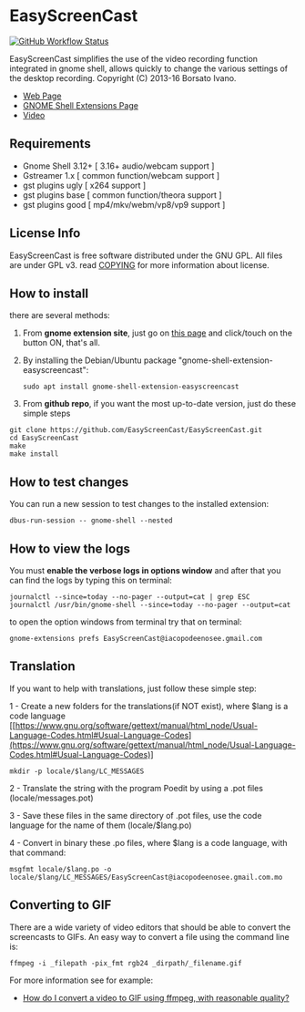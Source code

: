 # EasyScreenCast

[![GitHub Workflow Status](https://github.com/EasyScreenCast/EasyScreenCast/actions/workflows/node.js.yml/badge.svg)](https://github.com/EasyScreenCast/EasyScreenCast/actions)

EasyScreenCast simplifies the use of the video recording function integrated in gnome shell,
allows quickly to change the various settings of the desktop recording.
Copyright (C) 2013-16 Borsato Ivano.

- [Web Page](http://iacopodeenosee.wordpress.com/)
- [GNOME Shell Extensions Page](https://extensions.gnome.org/extension/690/easyscreencast/)
- [Video](https://youtu.be/81E9AruraKU)

## Requirements
- Gnome Shell 3.12+ [ 3.16+ audio/webcam support ]
- Gstreamer 1.x [ common function/webcam support ]
- gst plugins ugly [ x264 support ]
- gst plugins base [ common function/theora support ]
- gst plugins good [ mp4/mkv/webm/vp8/vp9 support ]

## License Info
EasyScreenCast is free software distributed under the GNU GPL. All files are under GPL v3. read [COPYING](COPYING.md) for more information about license.

## How to install
there are several methods:

1. From **gnome extension site**, just go on [this page](https://extensions.gnome.org/extension/690/easyscreencast/) and click/touch on the button ON, that's all.

2. By installing the Debian/Ubuntu package "gnome-shell-extension-easyscreencast":
    
    ```
    sudo apt install gnome-shell-extension-easyscreencast
    ```

3. From **github repo**, if you want the most up-to-date version, just do these simple steps


```
git clone https://github.com/EasyScreenCast/EasyScreenCast.git
cd EasyScreenCast
make
make install
```

## How to test changes

You can run a new session to test changes to the installed extension:

```
dbus-run-session -- gnome-shell --nested
```

## How to view the logs
You must **enable the verbose logs in options window** and after that you can find the logs by typing this on terminal:

```
journalctl --since=today --no-pager --output=cat | grep ESC
journalctl /usr/bin/gnome-shell --since=today --no-pager --output=cat
```

to open the option windows from terminal try that on terminal:

```
gnome-extensions prefs EasyScreenCast@iacopodeenosee.gmail.com
```

## Translation
If you want to help with translations, just follow these simple step:

1 - Create a new folders for the translations(if NOT exist), where $lang is a code language [[https://www.gnu.org/software/gettext/manual/html_node/Usual-Language-Codes.html#Usual-Language-Codes](https://www.gnu.org/software/gettext/manual/html_node/Usual-Language-Codes.html#Usual-Language-Codes)]

```
mkdir -p locale/$lang/LC_MESSAGES
```

2 - Translate the string with the program Poedit by using a .pot files (locale/messages.pot)

3 - Save these files in the same directory of .pot files, use the code language for the name of them (locale/$lang.po)

4 - Convert in binary these .po files, where $lang is a code language, with that command:

```
msgfmt locale/$lang.po -o locale/$lang/LC_MESSAGES/EasyScreenCast@iacopodeenosee.gmail.com.mo
```

## Converting to GIF

There are a wide variety of video editors that should be able to convert
the screencasts to GIFs. An easy way to convert a file using the command
line is:

```
ffmpeg -i _filepath -pix_fmt rgb24 _dirpath/_filename.gif
```

For more information see for example:

 - [How do I convert a video to GIF using ffmpeg, with reasonable quality?](https://superuser.com/questions/556029/how-do-i-convert-a-video-to-gif-using-ffmpeg-with-reasonable-quality)
